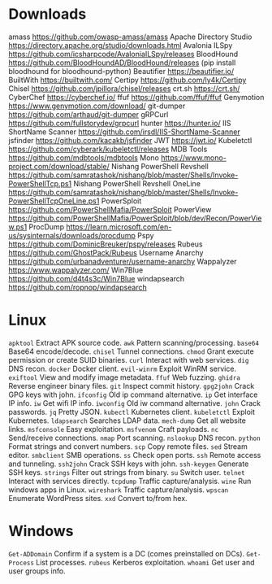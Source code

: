 # Downloads

amass https://github.com/owasp-amass/amass
Apache Directory Studio https://directory.apache.org/studio/downloads.html
Avalonia ILSpy https://github.com/icsharpcode/AvaloniaILSpy/releases
BloodHound https://github.com/BloodHoundAD/BloodHound/releases
(pip install bloodhound for bloodhound-python)
Beautifier https://beautifier.io/
BuiltWith https://builtwith.com/
Certipy https://github.com/ly4k/Certipy
Chisel https://github.com/jpillora/chisel/releases
crt.sh https://crt.sh/
CyberChef https://cyberchef.io/
ffuf https://github.com/ffuf/ffuf
Genymotion https://www.genymotion.com/download/
git-dumper https://github.com/arthaud/git-dumper
gRPCurl https://github.com/fullstorydev/grpcurl
hunter https://hunter.io/
IIS ShortName Scanner https://github.com/irsdl/IIS-ShortName-Scanner
jsfinder https://github.com/kacakb/jsfinder
JWT https://jwt.io/
Kubeletctl https://github.com/cyberark/kubeletctl/releases
MDB Tools https://github.com/mdbtools/mdbtools
Mono https://www.mono-project.com/download/stable/
Nishang PowerShell Revshell https://github.com/samratashok/nishang/blob/master/Shells/Invoke-PowerShellTcp.ps1
Nishang PowerShell Revshell OneLine https://github.com/samratashok/nishang/blob/master/Shells/Invoke-PowerShellTcpOneLine.ps1
PowerSploit https://github.com/PowerShellMafia/PowerSploit
PowerView https://github.com/PowerShellMafia/PowerSploit/blob/dev/Recon/PowerView.ps1
ProcDump https://learn.microsoft.com/en-us/sysinternals/downloads/procdump
Pspy https://github.com/DominicBreuker/pspy/releases
Rubeus https://github.com/GhostPack/Rubeus
Username Anarchy https://github.com/urbanadventurer/username-anarchy
Wappalyzer https://www.wappalyzer.com/
Win7Blue https://github.com/d4t4s3c/Win7Blue
windapsearch https://github.com/ropnop/windapsearch
# Linux

`apktool` Extract APK source code.
`awk` Pattern scanning/processing.
`base64` Base64 encode/decode.
`chisel` Tunnel connections.
`chmod` Grant execute permission or create SUID binaries.
`curl` Interact with web services.
`dig` DNS recon.
`docker` Docker client.
`evil-winrm` Exploit WinRM service.
`exiftool` View and modify image metadata.
`ffuf` Web fuzzing.
`ghidra` Reverse engineer binary files.
`git` Inspect commit history.
`gpg2john` Crack GPG keys with john.
`ifconfig` Old ip command alternative.
`ip` Get interface IP info.
`iw` Get wifi IP info.
`iwconfig` Old iw command alternative.
`john` Crack passwords.
`jq` Pretty JSON.
`kubectl` Kubernetes client.
`kubeletctl` Exploit Kubernetes.
`ldapsearch` Searches LDAP data.
`mech-dump` Get all website links.
`msfconsole` Easy exploitation.
`msfvenom` Craft payloads.
`nc` Send/receive connections.
`nmap` Port scanning.
`nslookup` DNS recon.
`python` Format strings and convert numbers.
`scp` Copy remote files.
`sed` Stream editor.
`smbclient` SMB operations.
`ss` Check open ports.
`ssh` Remote access and tunneling.
`ssh2john` Crack SSH keys with john.
`ssh-keygen` Generate SSH keys.
`strings` Filter out strings from binary.
`su` Switch user.
`telnet` Interact with services directly.
`tcpdump` Traffic capture/analysis.
`wine` Run windows apps in Linux.
`wireshark` Traffic capture/analysis.
`wpscan` Enumerate WordPress sites.
`xxd` Convert to/from hex.

# Windows

`Get-ADDomain` Confirm if a system is a DC (comes preinstalled on DCs).
`Get-Process` List processes.
`rubeus` Kerberos exploitation.
`whoami` Get user and user groups info.
